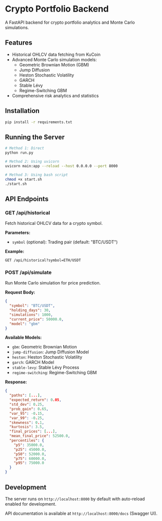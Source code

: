 # Crypto Portfolio Backend

A FastAPI backend for crypto portfolio analytics and Monte Carlo simulations.

## Features

- Historical OHLCV data fetching from KuCoin
- Advanced Monte Carlo simulation models:
  - Geometric Brownian Motion (GBM)
  - Jump Diffusion
  - Heston Stochastic Volatility
  - GARCH
  - Stable Lévy
  - Regime-Switching GBM
- Comprehensive risk analytics and statistics

## Installation

```bash
pip install -r requirements.txt
```

## Running the Server

```bash
# Method 1: Direct
python run.py

# Method 2: Using uvicorn
uvicorn main:app --reload --host 0.0.0.0 --port 8000

# Method 3: Using bash script
chmod +x start.sh
./start.sh
```

## API Endpoints

### GET /api/historical
Fetch historical OHLCV data for a crypto symbol.

**Parameters:**
- `symbol` (optional): Trading pair (default: "BTC/USDT")

**Example:**
```
GET /api/historical?symbol=ETH/USDT
```

### POST /api/simulate
Run Monte Carlo simulation for price prediction.

**Request Body:**
```json
{
  "symbol": "BTC/USDT",
  "holding_days": 30,
  "simulations": 1000,
  "current_price": 50000.0,
  "model": "gbm"
}
```

**Available Models:**
- `gbm`: Geometric Brownian Motion
- `jump-diffusion`: Jump Diffusion Model
- `heston`: Heston Stochastic Volatility
- `garch`: GARCH Model
- `stable-levy`: Stable Lévy Process
- `regime-switching`: Regime-Switching GBM

**Response:**
```json
{
  "paths": [...],
  "expected_return": 0.05,
  "std_dev": 0.25,
  "prob_gain": 0.65,
  "var_95": -0.15,
  "var_99": -0.25,
  "skewness": 0.1,
  "kurtosis": 3.5,
  "final_prices": [...],
  "mean_final_price": 52500.0,
  "percentiles": {
    "p5": 35000.0,
    "p25": 45000.0,
    "p50": 52000.0,
    "p75": 60000.0,
    "p95": 75000.0
  }
}
```

## Development

The server runs on `http://localhost:8000` by default with auto-reload enabled for development.

API documentation is available at `http://localhost:8000/docs` (Swagger UI).